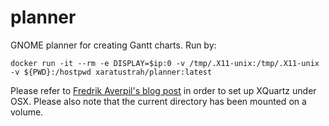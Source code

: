 # planner

GNOME planner for creating Gantt charts. Run by:

    docker run -it --rm -e DISPLAY=$ip:0 -v /tmp/.X11-unix:/tmp/.X11-unix -v ${PWD}:/hostpwd xaratustrah/planner:latest

Please refer to [Fredrik Averpil's blog post](https://fredrikaverpil.github.io/2016/07/31/docker-for-mac-and-gui-applications/) in order to set up XQuartz under OSX. Please also note that the current directory has been mounted on a volume.
